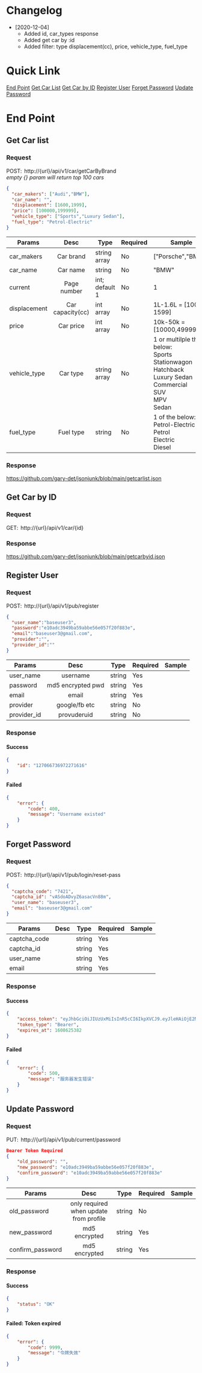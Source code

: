 # Changelog
* [2020-12-04]
  * Added id, car_types response 
  * Added get car by :id 
  * Added filter: type displacement(cc), price, vehicle_type, fuel_type 
  
# Quick Link
[End Point](#end-point)
[Get Car List](#get-car-list)
[Get Car by ID](#get-car-by-id)
[Register User](#register-user)
[Forget Password](#forget-password)
[Update Password](#update-password)
  
# End Point

## Get Car list
### Request
POST:  http://{url}/api/v1/car/getCarByBrand 
<br>*empty {} param will return top 100 cars*
```json
{ 
  "car_makers": ["Audi","BMW"], 
  "car_name": "", 
  "displacement": [1600,1999], 
  "price": [100000,199999], 
  "vehicle_type": ["Sports","Luxury Sedan"], 
  "fuel_type": "Petrol-Electric" 
} 
```

| Params         | Desc             | Type            |Required  |Sample             
| -------------- |:----------------:| ---------------| --------| ------------------
|car_makers      |Car brand         | string array    | No       | ["Porsche","BMW"] 
|car_name        |Car name          | string          | No       | "BMW" 
|current         |Page number       | int; default 1  | No       | 1 
|displacement    |Car capacity(cc)  | int array       | No       | 1L-1.6L = [1000, 1599] 
|price           |Car price         | int array       | No       | 10k-50k = [10000,49999]
|vehicle_type    |Car type          | string array    | No       | 1 or multilple the below: <br>Sports<br>Stationwagon<br>Hatchback<br>Luxury Sedan<br>Commercial<br>SUV<br>MPV<br>Sedan
|fuel_type       |Fuel type         | string          | No       | 1 of the below: <br>Petrol-Electric<br>Petrol<br>Electric<br>Diesel<br>


### Response
https://github.com/gary-det/jsonjunk/blob/main/getcarlist.json 

## Get Car by ID
### Request
GET:  http://{url}/api/v1/car/{id} 

### Response
https://github.com/gary-det/jsonjunk/blob/main/getcarbyid.json 

## Register User
### Request
POST:  http://{url}/api/v1/pub/register
```json
{
  "user_name":"baseuser3",
  "password":"e10adc3949ba59abbe56e057f20f883e",
  "email":"baseuser3@gmail.com",
  "provider":"",
  "provider_id":""
} 
```

| Params         | Desc             | Type            |Required  |Sample             
| -------------- |:----------------:| ---------------| --------| ------------------
|user_name       |username          | string         | Yes      | 
|password        |md5 encrypted pwd | string         | Yes       | 
|email           |email             | string         | Yes       |
|provider        |google/fb etc     | string         | No       | 
|provider_id     |provuderuid       | string         | No       | 
 
### Response
#### Success
```json
{
    "id": "127066736972271616"
}
```
#### Failed
```json
{
    "error": {
        "code": 400,
        "message": "Username existed"
    }
} 
```
## Forget Password
### Request
POST:  http://{url}/api/v1/pub/login/reset-pass
```json
{
  "captcha_code": "7421",
  "captcha_id": "vASdoADvyZ6asacVn88m",
  "user_name": "baseuser3",
  "email": "baseuser3@gmail.com"
}
```

| Params         | Desc             | Type            |Required  |Sample             
| -------------- |:----------------:| ---------------| --------| ------------------
|captcha_code       |          | string         | Yes      | 
|captcha_id        | | string         | Yes       | 
|user_name           |             | string         | Yes       |
|email        |     | string         | Yes       | 

 
### Response
#### Success
```json
{
    "access_token": "eyJhbGciOiJIUzUxMiIsInR5cCI6IkpXVCJ9.eyJleHAiOjE2MDg2MjUzODIsImlhdCI6MTYwODYxODE4MiwibmJmIjoxNjA4NjE4MTgyLCJzdWIiOiIxMjcwMDIzNjU5OTA1MzkyNjQifQ.QfEpK9oWemqg_5qb50jvmXGq8VvsCxXh4PSJU6jpx5oy1s-Aejao3GUQpGDKKzqpCDKcyv8kZvEmxVAxMH-gow",
    "token_type": "Bearer",
    "expires_at": 1608625382
}
```
#### Failed
```json
{
    "error": {
        "code": 500,
        "message": "服务器发生错误"
    }
}
```

## Update Password
### Request
PUT:  http://{url}/api/v1/pub/current/password

```json
Bearer Token Required
{
    "old_password": "",
    "new_password": "e10adc3949ba59abbe56e057f20f883e",
    "confirm_password": "e10adc3949ba59abbe56e057f20f883e"
}
```

| Params         | Desc             | Type            |Required  |Sample             
| -------------- |:----------------:| ---------------| --------| ------------------
|old_password    |only required when update from profile| string         | No      | 
|new_password    |md5 encrypted| string         | Yes      | 
|confirm_password | md5 encrypted | string         | Yes       | 

 
### Response
#### Success
```json
{
    "status": "OK"
}
```
#### Failed: Token expired
```json
{
    "error": {
        "code": 9999,
        "message": "令牌失效"
    }
}
```

